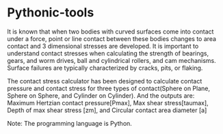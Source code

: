 # Pythonic-tools

It is known that when two bodies with curved surfaces come into contact under a force, point or line contact between these bodies changes to area contact and 3 dimensional stresses are developed. It is important to understand contact stresses when calculating the strength of bearings, gears, and worm drives, ball and cylindrical rollers, and cam mechanisms. Surface failures are typically characterized by cracks, pits, or flaking.

The contact stress calculator has been designed to calculate contact pressure and contact stress for three types of contact(Sphere on Plane, Sphere on Sphere, and Cylinder on Cylinder). And the outputs are: Maximum Hertzian contact pressure[Pmax], Max shear stress[taumax], Depth of max shear stress [zm], and Circular contact area diameter [a]

Note: The programming language is Python.
